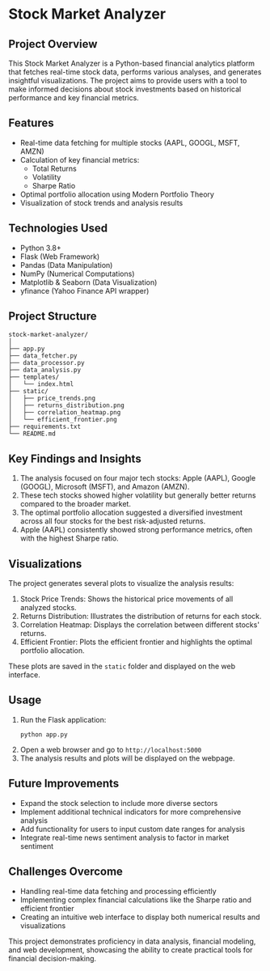 # Stock Market Analyzer

## Project Overview
This Stock Market Analyzer is a Python-based financial analytics platform that fetches real-time stock data, performs various analyses, and generates insightful visualizations. The project aims to provide users with a tool to make informed decisions about stock investments based on historical performance and key financial metrics.

## Features
- Real-time data fetching for multiple stocks (AAPL, GOOGL, MSFT, AMZN)
- Calculation of key financial metrics:
  - Total Returns
  - Volatility
  - Sharpe Ratio
- Optimal portfolio allocation using Modern Portfolio Theory
- Visualization of stock trends and analysis results

## Technologies Used
- Python 3.8+
- Flask (Web Framework)
- Pandas (Data Manipulation)
- NumPy (Numerical Computations)
- Matplotlib & Seaborn (Data Visualization)
- yfinance (Yahoo Finance API wrapper)

## Project Structure
```
stock-market-analyzer/
│
├── app.py
├── data_fetcher.py
├── data_processor.py
├── data_analysis.py
├── templates/
│   └── index.html
├── static/
│   ├── price_trends.png
│   ├── returns_distribution.png
│   ├── correlation_heatmap.png
│   └── efficient_frontier.png
├── requirements.txt
└── README.md

```

## Key Findings and Insights
1. The analysis focused on four major tech stocks: Apple (AAPL), Google (GOOGL), Microsoft (MSFT), and Amazon (AMZN).
2. These tech stocks showed higher volatility but generally better returns compared to the broader market.
3. The optimal portfolio allocation suggested a diversified investment across all four stocks for the best risk-adjusted returns.
4. Apple (AAPL) consistently showed strong performance metrics, often with the highest Sharpe ratio.

## Visualizations
The project generates several plots to visualize the analysis results:

1. Stock Price Trends: Shows the historical price movements of all analyzed stocks.
2. Returns Distribution: Illustrates the distribution of returns for each stock.
3. Correlation Heatmap: Displays the correlation between different stocks' returns.
4. Efficient Frontier: Plots the efficient frontier and highlights the optimal portfolio allocation.

These plots are saved in the `static` folder and displayed on the web interface.

## Usage
1. Run the Flask application:
   ```
   python app.py
   ```
2. Open a web browser and go to `http://localhost:5000`
3. The analysis results and plots will be displayed on the webpage.

## Future Improvements
- Expand the stock selection to include more diverse sectors
- Implement additional technical indicators for more comprehensive analysis
- Add functionality for users to input custom date ranges for analysis
- Integrate real-time news sentiment analysis to factor in market sentiment

## Challenges Overcome
- Handling real-time data fetching and processing efficiently
- Implementing complex financial calculations like the Sharpe ratio and efficient frontier
- Creating an intuitive web interface to display both numerical results and visualizations

This project demonstrates proficiency in data analysis, financial modeling, and web development, showcasing the ability to create practical tools for financial decision-making.
